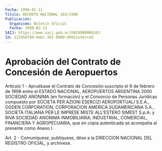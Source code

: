 ```yaml
---
Fecha: 1998-02-11
Título: DECRETO NACIONAL 163/1998
Publicación:
  Organismo: Boletín Oficial
  Fecha: 1998-02-13
SAIJ: https://www.saij.gob.ar/DN19980000163
Id: 123456789-0abc-361-0000-8991soterced
---
```

# Aprobación del Contrato de Concesión de Aeropuertos

<a id="1"></a>
Artículo 1 - Apruébase el Contrato de Concesión suscripto el 9 de febrero de 1998 entre el ESTADO NACIONAL, AEROPUERTOS ARGENTINA 2000 SOCIEDAD ANONIMA (en formación) y el Consorcio de Personas Jurídicas compuesto por SOCIETA PER AZIONI ESERCIZI AEROPORTUALI S.E.A., OGDEN CORPORATION, CORPORACION AMERICA SUDAMERICANA S.A., SOCIETA ITALIANA PER LE IMPRESE MISTE ALL'ESTERO SIMEST S.p.A. y RIVA SOCIEDAD ANONIMA INMOBILIARIA, INDUSTRIAL, COMERCIAL, FINANCIERA Y AGROPECUARIA, que en copia autenticada se acompaña al presente como Anexo I.

<a id="2"></a>
Art. 2 - Comuníquese, publíquese, dése a la DIRECCION NACIONAL DEL REGISTRO OFICIAL, y archívese.